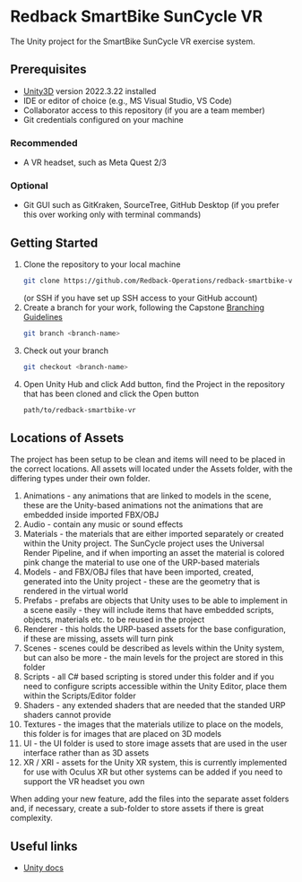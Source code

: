 # Redback SmartBike SunCycle VR
The Unity project for the SmartBike SunCycle VR exercise system.

## Prerequisites
- [Unity3D](https://unity.com/releases/editor/archive#download-archive-2022) version 2022.3.22 installed
- IDE or editor of choice (e.g., MS Visual Studio, VS Code)
- Collaborator access to this repository (if you are a team member)
- Git credentials configured on your machine

### Recommended
- A VR headset, such as Meta Quest 2/3

### Optional
- Git GUI such as GitKraken, SourceTree, GitHub Desktop (if you prefer this over working only with terminal commands)

## Getting Started
1. Clone the repository to your local machine
    ```bash
    git clone https://github.com/Redback-Operations/redback-smartbike-vr.git
    ```
   (or SSH if you have set up SSH access to your GitHub account)
2. Create a branch for your work, following the Capstone [Branching Guidelines](https://verdant-raindrop-f3e404.netlify.app/processes/quality-assurance/git-contributions-guide/#branching-guidelines)
    ```bash
    git branch <branch-name>
    ```
3. Check out your branch
    ```bash
    git checkout <branch-name>
    ```
4. Open Unity Hub and click Add button, find the Project in the repository that has been cloned and click the Open button
    ```bash
    path/to/redback-smartbike-vr
    ```
## Locations of Assets

The project has been setup to be clean and items will need to be placed in the correct locations. All assets will located under the Assets folder, with the differing types under their own folder. 

1. Animations - any animations that are linked to models in the scene, these are the Unity-based animations not the animations that are embedded inside imported FBX/OBJ
2. Audio - contain any music or sound effects
3. Materials - the materials that are either imported separately or created within the Unity project. The SunCycle project uses the Universal Render Pipeline, and if when importing an asset the material is colored pink change the material to use one of the URP-based materials
4. Models - and FBX/OBJ files that have been imported, created, generated into the Unity project - these are the geometry that is rendered in the virtual world
5. Prefabs - prefabs are objects that Unity uses to be able to implement in a scene easily - they will include items that have embedded scripts, objects, materials etc. to be reused in the project
6. Renderer - this holds the URP-based assets for the base configuration, if these are missing, assets will turn pink
7. Scenes - scenes could be described as levels within the Unity system, but can also be more - the main levels for the project are stored in this folder
8. Scripts - all C# based scripting is stored under this folder and if you need to configure scripts accessible within the Unity Editor, place them within the Scripts/Editor folder
9. Shaders - any extended shaders that are needed that the standed URP shaders cannot provide
10. Textures - the images that the materials utilize to place on the models, this folder is for images that are placed on 3D models
11. UI - the UI folder is used to store image assets that are used in the user interface rather than as 3D assets
12. XR / XRI - assets for the Unity XR system, this is currently implemented for use with Oculus XR but other systems can be added if you need to support the VR headset you own

When adding your new feature, add the files into the separate asset folders and, if necessary, create a sub-folder to store assets if there is great complexity.

## Useful links
- [Unity docs](https://docs.unity.com/)
